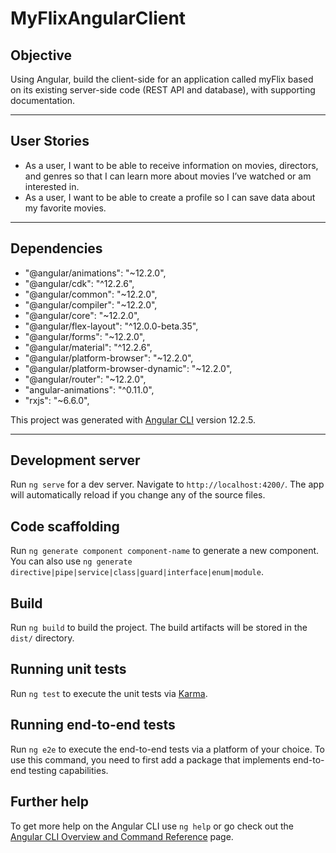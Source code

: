 # **MyFlixAngularClient**

## **Objective**
Using Angular, build the client-side for an application called myFlix based on
its existing server-side code (REST API and database), with supporting
documentation.

---
## **User Stories**
- As a user, I want to be able to receive information on movies, directors, and genres so that I
can learn more about movies I’ve watched or am interested in.
- As a user, I want to be able to create a profile so I can save data about my favorite movies.
---

## **Dependencies**
- "@angular/animations": "~12.2.0",
- "@angular/cdk": "^12.2.6",
- "@angular/common": "~12.2.0",
- "@angular/compiler": "~12.2.0",
- "@angular/core": "~12.2.0",
- "@angular/flex-layout": "^12.0.0-beta.35",
- "@angular/forms": "~12.2.0",
- "@angular/material": "^12.2.6",
- "@angular/platform-browser": "~12.2.0",
- "@angular/platform-browser-dynamic": "~12.2.0",
- "@angular/router": "~12.2.0",
- "angular-animations": "^0.11.0",
- "rxjs": "~6.6.0",


This project was generated with [Angular CLI](https://github.com/angular/angular-cli) version 12.2.5.

---

## Development server

Run `ng serve` for a dev server. Navigate to `http://localhost:4200/`. The app will automatically reload if you change any of the source files.

## Code scaffolding

Run `ng generate component component-name` to generate a new component. You can also use `ng generate directive|pipe|service|class|guard|interface|enum|module`.

## Build

Run `ng build` to build the project. The build artifacts will be stored in the `dist/` directory.

## Running unit tests

Run `ng test` to execute the unit tests via [Karma](https://karma-runner.github.io).

## Running end-to-end tests

Run `ng e2e` to execute the end-to-end tests via a platform of your choice. To use this command, you need to first add a package that implements end-to-end testing capabilities.

## Further help

To get more help on the Angular CLI use `ng help` or go check out the [Angular CLI Overview and Command Reference](https://angular.io/cli) page.
